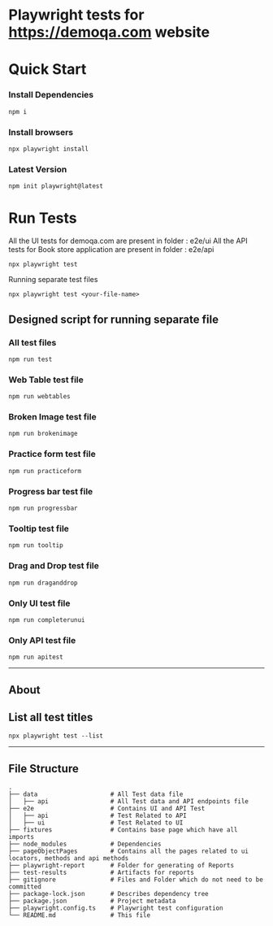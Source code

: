 # Playwright tests for https://demoqa.com website

# Quick Start

### Install Dependencies

`npm i`

### Install browsers

`npx playwright install`

### Latest Version

`npm init playwright@latest`

# Run Tests

All the UI tests for demoqa.com are present in folder : e2e/ui
All the API tests for Book store application are present in folder : e2e/api

`npx playwright test`

Running separate test files

`npx playwright test <your-file-name>`

## Designed script for running separate file

### All test files

`npm run test`

### Web Table test file

`npm run webtables`

### Broken Image test file

`npm run brokenimage`

### Practice form test file

`npm run practiceform`

### Progress bar test file

`npm run progressbar`

### Tooltip test file

`npm run tooltip`

### Drag and Drop test file

`npm run draganddrop`

### Only UI test file

`npm run completerunui`

### Only API test file

`npm run apitest`


---


## About

## List all test titles

`npx playwright test --list`

---

## File Structure

    .
    ├── data                    # All Test data file
    │   ├── api                 # All Test data and API endpoints file
    ├── e2e                     # Contains UI and API Test
    │   ├── api                 # Test Related to API
    │   ├── ui                  # Test Related to UI
    ├── fixtures                # Contains base page which have all imports
    ├── node_modules            # Dependencies
    ├── pageObjectPages         # Contains all the pages related to ui locators, methods and api methods
    ├── playwright-report       # Folder for generating of Reports
    ├── test-results            # Artifacts for reports
    ├── gitignore               # Files and Folder which do not need to be committed
    ├── package-lock.json       # Describes dependency tree
    ├── package.json            # Project metadata
    ├── playwright.config.ts    # Playwright test configuration
    └── README.md               # This file